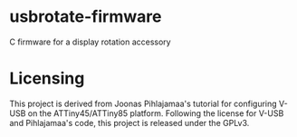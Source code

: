 # usbrotate-firmware
C firmware for a display rotation accessory

# Licensing
This project is derived from Joonas Pihlajamaa's tutorial for configuring V-USB
on the ATTiny45/ATTiny85 platform. Following the license for V-USB and
Pihlajamaa's code, this project is released under the GPLv3.
